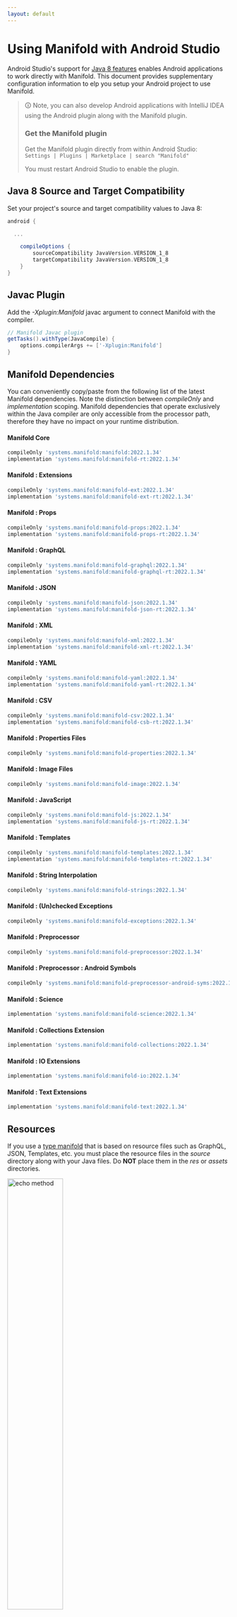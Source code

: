 ```yaml
---
layout: default
---
```


# Using Manifold with Android Studio

Android Studio's support for [Java 8 features](https://developer.android.com/studio/write/java8-support.html) enables
Android applications to work directly with Manifold. This document provides supplementary configuration information to
elp you setup your Android project to use Manifold.

>🛈 Note, you can also develop Android applications with IntelliJ IDEA using the Android plugin along with the Manifold
>plugin. 
>
>### Get the Manifold plugin
>Get the Manifold plugin directly from within Android Studio:
><br>
>`Settings | Plugins | Marketplace | search "Manifold"`
><br>
> 
>You must restart Android Studio to enable the plugin. 
 
## Java 8 Source and Target Compatibility 
Set your project's source and target compatibility values to Java 8:

```groovy
android {

  ...

    compileOptions {
        sourceCompatibility JavaVersion.VERSION_1_8
        targetCompatibility JavaVersion.VERSION_1_8
    }
}
```

## Javac Plugin
Add the *-Xplugin:Manifold* javac argument to connect Manifold with the compiler.

```groovy
// Manifold Javac plugin
getTasks().withType(JavaCompile) {
    options.compilerArgs += ['-Xplugin:Manifold']
}
```    

## Manifold Dependencies
You can conveniently copy/paste from the following list of the latest Manifold dependencies. Note the distinction
between *compileOnly* and *implementation* scoping. Manifold dependencies that operate exclusively within the
Java compiler are only accessible from the processor path, therefore they have no impact on your runtime distribution.

#### Manifold Core
```groovy
compileOnly 'systems.manifold:manifold:2022.1.34'
implementation 'systems.manifold:manifold-rt:2022.1.34'
```
#### Manifold : Extensions
```groovy
compileOnly 'systems.manifold:manifold-ext:2022.1.34'
implementation 'systems.manifold:manifold-ext-rt:2022.1.34'
```
#### Manifold : Props
```groovy
compileOnly 'systems.manifold:manifold-props:2022.1.34'
implementation 'systems.manifold:manifold-props-rt:2022.1.34'
```
#### Manifold : GraphQL
```groovy
compileOnly 'systems.manifold:manifold-graphql:2022.1.34'
implementation 'systems.manifold:manifold-graphql-rt:2022.1.34'
```
#### Manifold : JSON
```groovy
compileOnly 'systems.manifold:manifold-json:2022.1.34'
implementation 'systems.manifold:manifold-json-rt:2022.1.34'
```
#### Manifold : XML
```groovy
compileOnly 'systems.manifold:manifold-xml:2022.1.34'
implementation 'systems.manifold:manifold-xml-rt:2022.1.34'
```
#### Manifold : YAML
```groovy
compileOnly 'systems.manifold:manifold-yaml:2022.1.34'
implementation 'systems.manifold:manifold-yaml-rt:2022.1.34'
```
#### Manifold : CSV
```groovy
compileOnly 'systems.manifold:manifold-csv:2022.1.34'
implementation 'systems.manifold:manifold-csb-rt:2022.1.34'
```
#### Manifold : Properties Files
```groovy
compileOnly 'systems.manifold:manifold-properties:2022.1.34'
```
#### Manifold : Image Files
```groovy
compileOnly 'systems.manifold:manifold-image:2022.1.34'
```
#### Manifold : JavaScript
```groovy
compileOnly 'systems.manifold:manifold-js:2022.1.34'
implementation 'systems.manifold:manifold-js-rt:2022.1.34'
```
#### Manifold : Templates
```groovy
compileOnly 'systems.manifold:manifold-templates:2022.1.34'
implementation 'systems.manifold:manifold-templates-rt:2022.1.34'
```
#### Manifold : String Interpolation
```groovy
compileOnly 'systems.manifold:manifold-strings:2022.1.34'
```
#### Manifold : (Un)checked Exceptions
```groovy
compileOnly 'systems.manifold:manifold-exceptions:2022.1.34'
```
#### Manifold : Preprocessor
```groovy
compileOnly 'systems.manifold:manifold-preprocessor:2022.1.34'
```
#### Manifold : Preprocessor : Android Symbols
```groovy
compileOnly 'systems.manifold:manifold-preprocessor-android-syms:2022.1.34'
```
#### Manifold : Science
```groovy
implementation 'systems.manifold:manifold-science:2022.1.34'
```
#### Manifold : Collections Extension
```groovy
implementation 'systems.manifold:manifold-collections:2022.1.34'
```
#### Manifold : IO Extensions
```groovy
implementation 'systems.manifold:manifold-io:2022.1.34'
```
#### Manifold : Text Extensions
```groovy
implementation 'systems.manifold:manifold-text:2022.1.34'
```

## Resources

If you use a [type manifold](https://github.com/manifold-systems/manifold/tree/master/manifold-core-parent/manifold#the-big-picture)
that is based on resource files such as GraphQL, JSON, Templates, etc. you must place the resource files in the 
*source* directory along with your Java files.  Do **NOT** place them in the *res* or *assets* directories.
 
<p><img src="http://manifold.systems/images/android_resources.png" alt="echo method" width="50%" height="50%"/></p> 

## Preprocessor and build variant symbols

If you use the [preprocessor](https://github.com/manifold-systems/manifold/tree/master/manifold-deps-parent/manifold-preprocessor),
you can directly reference Android build variant symbols with the [manifold-preprocessor-android-syms](https://github.com/manifold-systems/manifold/tree/master/manifold-deps-parent/manifold-preprocessor-android-syms)
dependency.
```java
#if FLAVOR == "paid"
  @Override
  public void specialMethod(Foo foo) {
  ...
  }
#endif
```
build.gradle
```groovy
dependencies {
    ...
    compileOnly 'systems.manifold:manifold-preprocessor:2022.1.34'
    compileOnly 'systems.manifold:manifold-preprocessor-android-syms:2022.1.34'
}
```
